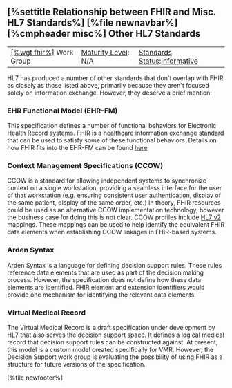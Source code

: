 \[%settitle Relationship between FHIR and Misc. HL7 Standards%\]
\[%file newnavbar%\]
\[%cmpheader misc%\]
Other HL7 Standards
-------------------

|                                                |                                               |                                                                                        |
|------------------------------------------------|-----------------------------------------------|----------------------------------------------------------------------------------------|
| [\[%wgt fhir%\]](%5B%wg%20fhir%%5D) Work Group | [Maturity Level](versions.html#maturity): N/A | [Standards Status](versions.html#std-process):[Informative](versions.html#std-process) |

HL7 has produced a number of other standards that don't overlap with FHIR as closely as those listed above, primarily because they aren't focused solely on information exchange. However, they deserve a brief mention:

### EHR Functional Model (EHR-FM)

This specification defines a number of functional behaviors for Electronic Health Record systems. FHIR is a healthcare information exchange standard that can be used to satisfy some of these functional behaviors. Details on how FHIR fits into the EHR-FM can be found [here](ehr-fm.html)

### Context Management Specifications (CCOW)

CCOW is a standard for allowing independent systems to synchronize context on a single workstation, providing a seamless interface for the user of that workstation (e.g. ensuring consistent user authentication, display of the same patient, display of the same order, etc.) In theory, FHIR resources could be used as an alternative CCOW implementation technology, however the business case for doing this is not clear. CCOW profiles include [HL7 v2](http://www.hl7.org/implement/standards/product_brief.cfm?product_id=185) mappings. These mappings can be used to help identify the equivalent FHIR data elements when establishing CCOW linkages in FHIR-based systems.

### Arden Syntax

Arden Syntax is a language for defining decision support rules. These rules reference data elements that are used as part of the decision making process. However, the specification does not define how these data elements are identified. FHIR element and extension identifiers would provide one mechanism for identifying the relevant data elements.

### Virtual Medical Record

The Virtual Medical Record is a draft specification under development by HL7 that also serves the decision support space. It defines a logical medical record that decision support rules can be constructed against. At present, this model is a custom model created specifically for VMR. However, the Decision Support work group is evaluating the possibility of using FHIR as a structure for future versions of the specification.

\[%file newfooter%\]
